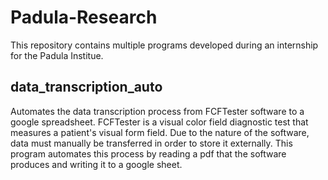 # Padula-Research
This repository contains multiple programs developed during an internship for the Padula Institue. 

## data_transcription_auto 
Automates the data transcription process from FCFTester software to a google spreadsheet. FCFTester is a visual color field diagnostic test that measures a patient's visual form field. Due to the nature of the software, data must manually be transferred in order to store it externally. This program automates this process by reading a pdf that the software produces and writing it to a google sheet. 


